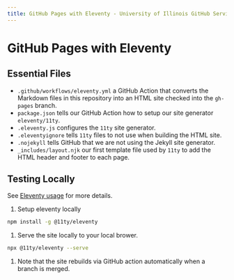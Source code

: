 ```yaml
---
title: GitHub Pages with Eleventy - University of Illinois GitHub Service Community Portal
---
```


# GitHub Pages with Eleventy

## Essential Files

- `.github/workflows/eleventy.yml` a GitHub Action that converts the Markdown files in this repository into an HTML site checked into the `gh-pages` branch.
- `package.json` tells our GitHub Action how to setup our site generator `eleventy/11ty`.
- `.eleventy.js` configures the `11ty` site generator.
- `.eleventyignore` tells `11ty` files to not use when building the HTML site.
- `.nojekyll` tells GitHub that we are not using the Jekyll site generator.
- `_includes/layout.njk` our first template file used by `11ty` to add the HTML header and footer to each page.

## Testing Locally

See [Eleventy usage][2] for more details.

[2]: https://www.11ty.dev/docs/usage/

1. Setup eleventy locally

```sh
npm install -g @11ty/eleventy
```

1. Serve the site locally to your local brower.

```sh
npx @11ty/eleventy --serve
```

1. Note that the site rebuilds via GitHub action automatically when a branch is merged.
